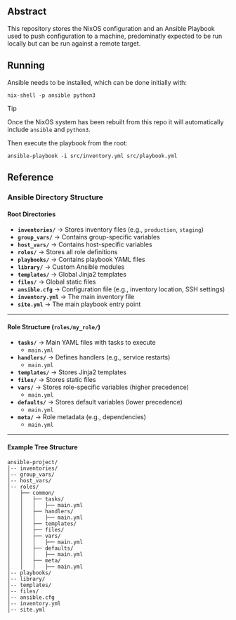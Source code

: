 ## Abstract

This repository stores the NixOS configuration and an Ansible Playbook used to push configuration to a machine, predominatly expected to be run locally but can be run against a remote target.

## Running

Ansible needs to be installed, which can be done initially with:

```
nix-shell -p ansible python3
```

> [!TIP]
> Once the NixOS system has been rebuilt from this repo it will automatically include `ansible` and `python3`.

Then execute the playbook from the root:

```
ansible-playbook -i src/inventory.yml src/playbook.yml
```
## Reference

### Ansible Directory Structure

#### Root Directories

- **`inventories/`** → Stores inventory files (e.g., `production`, `staging`)
- **`group_vars/`** → Contains group-specific variables
- **`host_vars/`** → Contains host-specific variables
- **`roles/`** → Stores all role definitions
- **`playbooks/`** → Contains playbook YAML files
- **`library/`** → Custom Ansible modules
- **`templates/`** → Global Jinja2 templates
- **`files/`** → Global static files
- **`ansible.cfg`** → Configuration file (e.g., inventory location, SSH settings)
- **`inventory.yml`** → The main inventory file
- **`site.yml`** → The main playbook entry point

---

#### Role Structure (`roles/my_role/`)

- **`tasks/`** → Main YAML files with tasks to execute
  - `main.yml`
- **`handlers/`** → Defines handlers (e.g., service restarts)
  - `main.yml`
- **`templates/`** → Stores Jinja2 templates
- **`files/`** → Stores static files
- **`vars/`** → Stores role-specific variables (higher precedence)
  - `main.yml`
- **`defaults/`** → Stores default variables (lower precedence)
  - `main.yml`
- **`meta/`** → Role metadata (e.g., dependencies)
  - `main.yml`

---

#### Example Tree Structure

```plaintext
ansible-project/
│-- inventories/
│-- group_vars/
│-- host_vars/
│-- roles/
│   ├── common/
│   │   ├── tasks/
│   │   │   ├── main.yml
│   │   ├── handlers/
│   │   │   ├── main.yml
│   │   ├── templates/
│   │   ├── files/
│   │   ├── vars/
│   │   │   ├── main.yml
│   │   ├── defaults/
│   │   │   ├── main.yml
│   │   ├── meta/
│   │   │   ├── main.yml
│-- playbooks/
│-- library/
│-- templates/
│-- files/
│-- ansible.cfg
│-- inventory.yml
│-- site.yml
```
